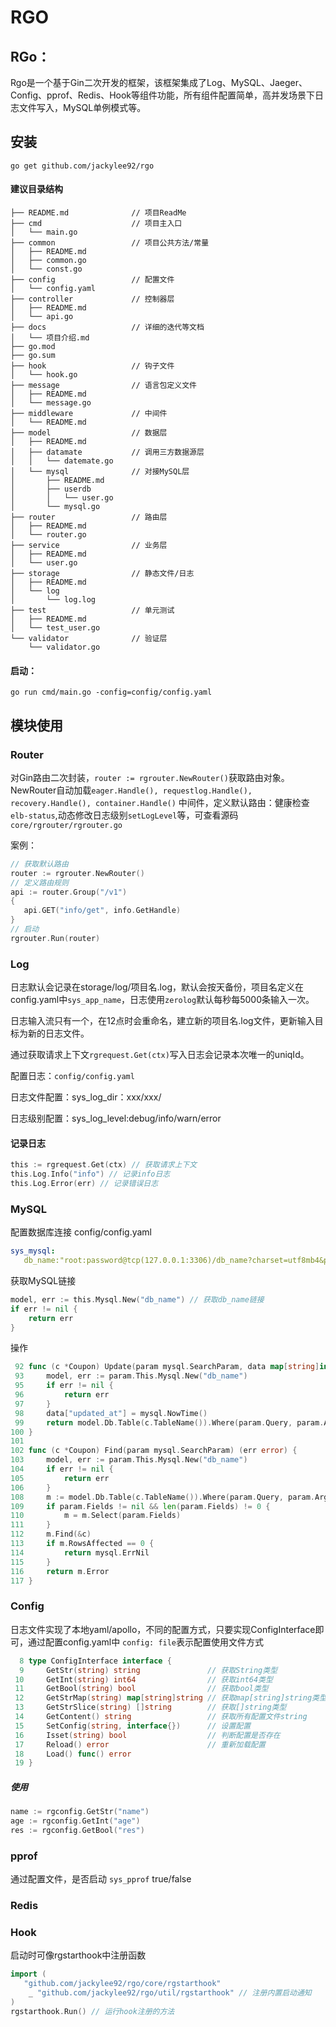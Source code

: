 # RGO

## RGo：

Rgo是一个基于Gin二次开发的框架，该框架集成了Log、MySQL、Jaeger、Config、pprof、Redis、Hook等组件功能，所有组件配置简单，高并发场景下日志文件写入，MySQL单例模式等。

## 安装

``go get github.com/jackylee92/rgo``

#### 建议目录结构

```
├── README.md              // 项目ReadMe
├── cmd                    // 项目主入口
│   └── main.go 
├── common                 // 项目公共方法/常量
│   ├── README.md
│   ├── common.go
│   └── const.go
├── config                 // 配置文件
│   └── config.yaml
├── controller             // 控制器层
│   ├── README.md
│   └── api.go
├── docs                   // 详细的迭代等文档
│   └── 项目介绍.md
├── go.mod
├── go.sum
├── hook                   // 钩子文件
│   └── hook.go
├── message                // 语言包定义文件
│   ├── README.md
│   └── message.go
├── middleware             // 中间件
│   └── README.md
├── model                  // 数据层
│   ├── README.md
│   ├── datamate           // 调用三方数据源层
│   │   └── datemate.go
│   └── mysql              // 对接MySQL层
│       ├── README.md
│       ├── userdb
│       │   └── user.go
│       └── mysql.go
├── router                 // 路由层
│   ├── README.md
│   └── router.go
├── service                // 业务层
│   ├── README.md
│   └── user.go
├── storage                // 静态文件/日志
│   ├── README.md
│   └── log
│       └── log.log
├── test                   // 单元测试
│   ├── README.md
│   └── test_user.go
└── validator              // 验证层
    └── validator.go
```

#### 启动：

 ``go run cmd/main.go -config=config/config.yaml``

## 模块使用

### Router

对Gin路由二次封装，``router := rgrouter.NewRouter()``获取路由对象。NewRouter自动加载``eager.Handle(), requestlog.Handle(), recovery.Handle(), container.Handle()`` 中间件，定义默认路由：健康检查``elb-status``,动态修改日志级别``setLogLevel``等，可查看源码``core/rgrouter/rgrouter.go``

案例：

```go
// 获取默认路由
router := rgrouter.NewRouter()
// 定义路由规则
api := router.Group("/v1")
{
   api.GET("info/get", info.GetHandle) 
}
// 启动
rgrouter.Run(router)
```

### Log

日志默认会记录在storage/log/项目名.log，默认会按天备份，项目名定义在config.yaml中``sys_app_name``，日志使用``zerolog``默认每秒每5000条输入一次。

日志输入流只有一个，在12点时会重命名，建立新的项目名.log文件，更新输入目标为新的日志文件。

通过获取请求上下文``rgrequest.Get(ctx)``写入日志会记录本次唯一的uniqId。

配置日志：``config/config.yaml``

日志文件配置：sys_log_dir：xxx/xxx/

日志级别配置：sys_log_level:debug/info/warn/error

#### 记录日志

```go
this := rgrequest.Get(ctx) // 获取请求上下文
this.Log.Info("info") // 记录info日志
this.Log.Error(err) // 记录错误日志
```

### MySQL

配置数据库连接 config/config.yaml

```yaml
sys_mysql:
   db_name:"root:password@tcp(127.0.0.1:3306)/db_name?charset=utf8mb4&parseTime=True&loc=Local"
```

获取MySQL链接

```go
model, err := this.Mysql.New("db_name") // 获取db_name链接
if err != nil {
    return err
}
```

操作

```go
 92 func (c *Coupon) Update(param mysql.SearchParam, data map[string]interface{}) (err error) {
 93     model, err := param.This.Mysql.New("db_name")
 95     if err != nil {
 96         return err
 97     }
 98     data["updated_at"] = mysql.NowTime()
 99     return model.Db.Table(c.TableName()).Where(param.Query, param.Args...).Updates(data).Error
100 }
101
102 func (c *Coupon) Find(param mysql.SearchParam) (err error) {
103     model, err := param.This.Mysql.New("db_name")
104     if err != nil {
105         return err
106     }
108     m := model.Db.Table(c.TableName()).Where(param.Query, param.Args...)
109     if param.Fields != nil && len(param.Fields) != 0 {
110         m = m.Select(param.Fields)
111     }
112     m.Find(&c)
113     if m.RowsAffected == 0 {
114         return mysql.ErrNil
115     }
116     return m.Error
117 }
```

### Config

日志文件实现了本地yaml/apollo，不同的配置方式，只要实现ConfigInterface即可，通过配置config.yaml中 ``config: file``表示配置使用文件方式

```go
  8 type ConfigInterface interface {
  9     GetStr(string) string               // 获取String类型
 10     GetInt(string) int64                // 获取int64类型
 11     GetBool(string) bool                // 获取bool类型
 12     GetStrMap(string) map[string]string // 获取map[string]string类型
 13     GetStrSlice(string) []string        // 获取[]string类型
 14     GetContent() string                 // 获取所有配置文件string
 15     SetConfig(string, interface{})      // 设置配置
 16     Isset(string) bool                  // 判断配置是否存在
 17     Reload() error                      // 重新加载配置
 18     Load() func() error
 19 }
```

##### 使用

```go
name := rgconfig.GetStr("name")
age := rgconfig.GetInt("age")
res := rgconfig.GetBool("res")
```

### pprof

通过配置文件，是否启动 ``sys_pprof`` true/false

### Redis

### Hook

启动时可像rgstarthook中注册函数

```go
import (
   "github.com/jackylee92/rgo/core/rgstarthook"
    _ "github.com/jackylee92/rgo/util/rgstarthook" // 注册内置启动通知
) 
rgstarthook.Run() // 运行hook注册的方法
```